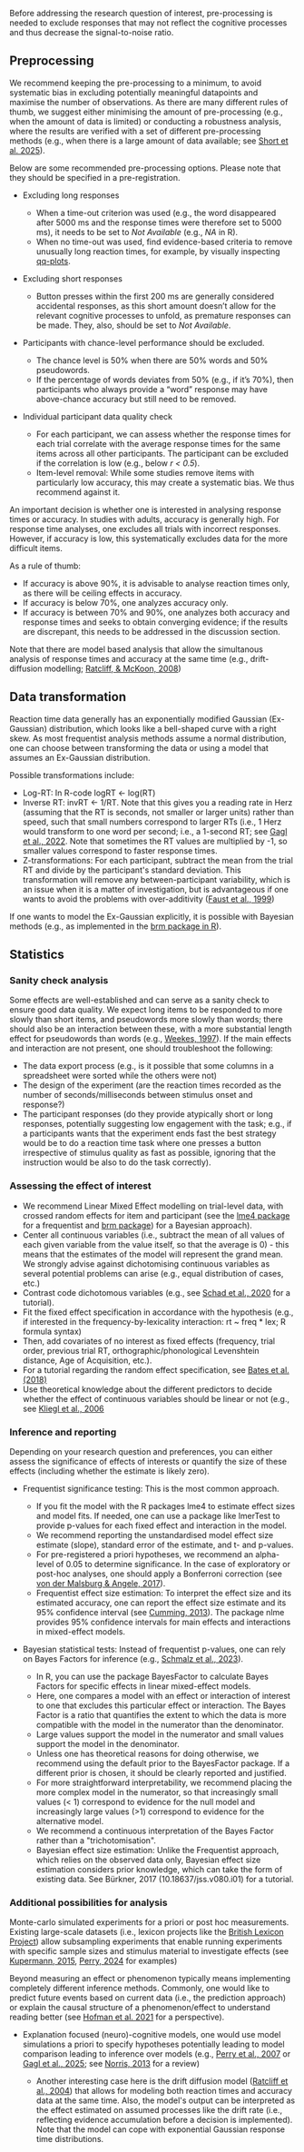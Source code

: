 Before addressing the research question of interest, pre-processing is needed to exclude responses that may not reflect the cognitive processes and thus decrease the signal-to-noise ratio. 

## Preprocessing
We recommend keeping the pre-processing to a minimum, to avoid systematic bias in excluding potentially meaningful datapoints and maximise the number of observations. As there are many different rules of thumb, we suggest either minimising the amount of pre-processing (e.g., when the amount of data is limited) or conducting a robustness analysis, where the results are verified with a set of different pre-processing methods (e.g., when there is a large amount of data available; see [Short et al. 2025](https://doi.org/10.31222/osf.io/4yzeh_v1)). 

Below are some recommended pre-processing options. Please note that they should be specified in a pre-registration.

- Excluding long responses
    - When a time-out criterion was used (e.g., the word disappeared after 5000 ms and the response times were therefore set to 5000 ms), it needs to be set to *Not Available* (e.g., *NA* in R).
    - When no time-out was used, find evidence-based criteria to remove unusually long reaction times, for example, by visually inspecting [qq-plots](https://en.wikipedia.org/wiki/Q%E2%80%93Q_plot).

-  Excluding short responses
    - Button presses within the first 200 ms are generally considered accidental responses, as this short amount doesn’t allow for the relevant cognitive processes to unfold, as premature responses can be made. They, also, should be set to *Not Available*.

- Participants with chance-level performance should be excluded.
    - The chance level is 50% when there are 50% words and 50% pseudowords.
    - If the percentage of words deviates from 50% (e.g., if it’s 70%), then participants who always provide a “word” response may have above-chance accuracy but still need to be removed.

- Individual participant data quality check
    - For each participant, we can assess whether the response times for each trial correlate with the average response times for the same items across all other participants. The participant can be excluded if the correlation is low (e.g., below *r < 0.5*). 
    - Item-level removal: While some studies remove items with particularly low accuracy, this may create a systematic bias. We thus recommend against it.

An important decision is whether one is interested in analysing response times or accuracy. In studies with adults, accuracy is generally high. For response time analyses, one excludes all trials with incorrect responses. However, if accuracy is low, this systematically excludes data for the more difficult items. 

As a rule of thumb: 

- If accuracy is above 90%, it is advisable to analyse reaction times only, as there will be ceiling effects in accuracy. 
- If accuracy is below 70%, one analyzes accuracy only. 
- If accuracy is between 70% and 90%, one analyzes both accuracy and response times and seeks to obtain converging evidence; if the results are discrepant, this needs to be addressed in the discussion section. 

Note that there are model based analysis that allow the simultanous analysis of response times and accuracy at the same time (e.g., drift-diffusion modelling; [Ratcliff, & McKoon, 2008](https://doi.org/10.1162/neco.2008.12-06-420))

##  Data transformation
Reaction time data generally has an exponentially modified Gaussian (Ex-Gaussian) distribution, which looks like a bell-shaped curve with a right skew. As most frequentist analysis methods assume a normal distribution, one can choose between transforming the data or using a model that assumes an Ex-Gaussian distribution.

Possible transformations include:

- Log-RT: In R-code logRT <- log(RT)
- Inverse RT: invRT <- 1/RT. Note that this gives you a reading rate in Herz (assuming that the RT is seconds, not smaller or larger units) rather than speed, such that small numbers correspond to larger RTs (i.e., 1 Herz would transform to one word per second; i.e., a 1-second RT; see [Gagl et al., 2022](https://doi.org/10.1038/s41562-021-01215-4). Note that sometimes the RT values are multiplied by -1, so smaller values correspond to faster response times. 
- Z-transformations: For each participant, subtract the mean from the trial RT and divide by the participant's standard deviation. This transformation  will remove any between-participant variability, which is an issue when it is a matter of investigation, but is advantageous if one wants to avoid the problems with over-additivity ([Faust et al., 1999](https://doi.org/10.1037/0033-2909.125.6.777))

If one wants to model the Ex-Gaussian explicitly, it is possible with Bayesian methods (e.g., as implemented in the [brm package in R](https://github.com/paul-buerkner/brms)). 


## Statistics 
### Sanity check analysis
Some effects are well-established and can serve as a sanity check to ensure good data quality. We expect long items to be responded to more slowly than short items, and pseudowords more slowly than words; there should also be an interaction between these, with a more substantial length effect for pseudowords than words (e.g., [Weekes, 1997](https://doi.org/10.1080/713755710)). 
If the main effects and interaction are not present, one should troubleshoot the following: 

- The data export process (e.g., is it possible that some columns in a spreadsheet were sorted while the others were not) 
- The design of the experiment (are the reaction times recorded as the number of seconds/milliseconds between stimulus onset and response?) 
- The participant responses (do they provide atypically short or long responses, potentially suggesting low engagement with the task; e.g., if a participants wants that the experiment ends fast the best strategy would be to do a reaction time task where one presses a button irrespective of stimulus quality as fast as possible, ignoring that the instruction would be also to do the task correctly).  

### Assessing the effect of interest
- We recommend Linear Mixed Effect modelling on trial-level data, with crossed random effects for item and participant (see the [lme4 package](https://github.com/lme4/lme4) for a frequentist and [brm package](https://github.com/paul-buerkner/brms)) for a Bayesian approach). 
- Center all continuous variables (i.e., subtract the mean of all values of each given variable from the value itself, so that the average is 0) - this means that the estimates of the model will represent the grand mean. We strongly advise against dichotomising continuous variables as several potential problems can arise (e.g., equal distribution of cases, etc.)
- Contrast code dichotomous variables (e.g., see [Schad et al., 2020](https://doi.org/10.1016/j.jml.2019.104038) for a tutorial).
- Fit the fixed effect specification in accordance with the hypothesis (e.g., if interested in the frequency-by-lexicality interaction: rt ~ freq * lex; R formula syntax)
- Then, add covariates of no interest as fixed effects (frequency, trial order, previous trial RT, orthographic/phonological Levenshtein distance, Age of Acquisition, etc.).
- For a tutorial regarding the random effect specification, see [Bates et al. (2018)](https://doi.org/10.48550/arXiv.1506.04967)
- Use theoretical knowledge about the different predictors to decide whether the effect of continuous variables should be linear or not (e.g., see [Kliegl et al., 2006](https://doi.org/10.1037/0096-3445.135.1.12)
 

### Inference and reporting
Depending on your research question and preferences, you can either assess the significance of effects of interests or quantify the size of these effects (including whether the estimate is likely zero). 

- Frequentist significance testing: This is the most common approach. 

    - If you fit the model with the R packages lme4 to estimate effect sizes and model fits. If needed, one can use a package like lmerTest to provide p-values for each fixed effect and interaction in the model. 
    - We recommend reporting the unstandardised model effect size estimate (slope), standard error of the estimate, and t- and p-values. 
    - For pre-registered a priori hypotheses, we recommend an alpha-level of 0.05 to determine significance. In the case of exploratory or post-hoc analyses, one should apply a Bonferroni correction (see [von der Malsburg & Angele, 2017](https://doi.org/10.1016/j.jml.2016.10.003)).
    - Frequentist effect size estimation: To interpret the effect size and its estimated accuracy, one can report the effect size estimate and its 95% confidence interval (see [Cumming, 2013](https://doi.org/10.1177/095679761350496)). The package nlme provides 95% confidence intervals for main effects and interactions in mixed-effect models.

- Bayesian statistical tests: Instead of frequentist p-values, one can rely on Bayes Factors for inference (e.g., [Schmalz et al., 2023](https://doi.org/10.1037/met0000421)).

    - In R, you can use the package BayesFactor to calculate Bayes Factors for specific effects in linear mixed-effect models.
    - Here, one compares a model with an effect or interaction of interest to one that excludes this particular effect or interaction. The Bayes Factor is a ratio that quantifies the extent to which the data is more compatible with the model in the numerator than the denominator.
    - Large values support the model in the numerator and small values support the model in the denominator.
    - Unless one has theoretical reasons for doing otherwise, we recommend using the default prior to the BayesFactor package. If a different prior is chosen, it should be clearly reported and justified.
    - For more straightforward interpretability, we recommend placing the more complex model in the numerator, so that increasingly small values (< 1) correspond to evidence for the null model and increasingly large values (>1) correspond to evidence for the alternative model.
    - We recommend a continuous interpretation of the Bayes Factor rather than a "trichotomisation".
    - Bayesian effect size estimation: Unlike the Frequentist approach, which relies on the observed data only, Bayesian effect size estimation considers prior knowledge, which can take the form of existing data. See Bürkner, 2017 (10.18637/jss.v080.i01) for a tutorial.

### Additional possibilities for analysis
Monte-carlo simulated experiments for a priori or post hoc measurements.
Existing large-scale datasets (i.e., lexicon projects like the [British Lexicon Project](https://doi.org/10.3758/s13428-011-0118-4)) allow subsampling experiments that enable running experiments with specific sample sizes and stimulus material to investigate effects (see [Kupermann, 2015](https://doi.org/10.1080/17470218.2014.989865), [Perry, 2024](https://doi.org/10.1371/journal.pone.0296874) for examples)

Beyond measuring an effect or phenomenon typically means implementing completely different inference methods. Commonly, one would like to predict future events based on current data (i.e., the prediction approach) or explain the causal structure of a phenomenon/effect to understand reading better (see [Hofman et al. 2021](https://doi.org/10.1038/s41586-021-03659-0) for a perspective). 

- Explanation focused (neuro)-cognitive models, one would use model simulations a priori to specify hypotheses potentially leading to model comparison leading to inference over models (e.g., [Perry et al., 2007](https://doi.org/10.1037/0033-295X.114.2.273) or [Gagl et al., 2025](https://doi.org/10.1101/2024.06.25.600635); see [Norris, 2013](https://doi.org/10.1016/j.tics.2013.08.003) for a review)
    
    - Another interesting case here is the drift diffusion model ([Ratcliff et al., 2004](https://doi.org/10.1037/0033-295X.111.1.159)) that allows for modeling both reaction times and accuracy data at the same time. Also, the model's output can be interpreted as the effect estimated on assumed processes like the drift rate (i.e., reflecting evidence accumulation before a decision is implemented). Note that the model can cope with exponential Gaussian response time distributions. 